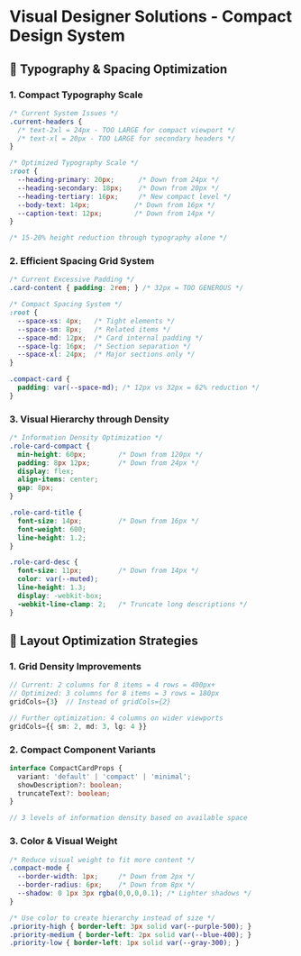 # Visual Designer Solutions - Compact Design System

## 🎨 Typography & Spacing Optimization

### 1. Compact Typography Scale
```css
/* Current System Issues */
.current-headers {
  /* text-2xl = 24px - TOO LARGE for compact viewport */
  /* text-xl = 20px - TOO LARGE for secondary headers */
}

/* Optimized Typography Scale */
:root {
  --heading-primary: 20px;      /* Down from 24px */
  --heading-secondary: 18px;    /* Down from 20px */
  --heading-tertiary: 16px;     /* New compact level */
  --body-text: 14px;           /* Down from 16px */
  --caption-text: 12px;        /* Down from 14px */
}

/* 15-20% height reduction through typography alone */
```

### 2. Efficient Spacing Grid System
```css
/* Current Excessive Padding */
.card-content { padding: 2rem; } /* 32px = TOO GENEROUS */

/* Compact Spacing System */
:root {
  --space-xs: 4px;   /* Tight elements */
  --space-sm: 8px;   /* Related items */
  --space-md: 12px;  /* Card internal padding */
  --space-lg: 16px;  /* Section separation */
  --space-xl: 24px;  /* Major sections only */
}

.compact-card { 
  padding: var(--space-md); /* 12px vs 32px = 62% reduction */
}
```

### 3. Visual Hierarchy through Density
```css
/* Information Density Optimization */
.role-card-compact {
  min-height: 60px;        /* Down from 120px */
  padding: 8px 12px;       /* Down from 24px */
  display: flex;
  align-items: center;
  gap: 8px;
}

.role-card-title {
  font-size: 14px;         /* Down from 16px */
  font-weight: 600;
  line-height: 1.2;
}

.role-card-desc {
  font-size: 11px;         /* Down from 14px */
  color: var(--muted);
  line-height: 1.3;
  display: -webkit-box;
  -webkit-line-clamp: 2;   /* Truncate long descriptions */
}
```

## 🎯 Layout Optimization Strategies

### 1. Grid Density Improvements
```typescript
// Current: 2 columns for 8 items = 4 rows = 400px+
// Optimized: 3 columns for 8 items = 3 rows = 180px
gridCols={3}  // Instead of gridCols={2}

// Further optimization: 4 columns on wider viewports
gridCols={{ sm: 2, md: 3, lg: 4 }}
```

### 2. Compact Component Variants
```typescript
interface CompactCardProps {
  variant: 'default' | 'compact' | 'minimal';
  showDescription?: boolean;
  truncateText?: boolean;
}

// 3 levels of information density based on available space
```

### 3. Color & Visual Weight
```css
/* Reduce visual weight to fit more content */
.compact-mode {
  --border-width: 1px;     /* Down from 2px */
  --border-radius: 6px;    /* Down from 8px */
  --shadow: 0 1px 3px rgba(0,0,0,0.1); /* Lighter shadows */
}

/* Use color to create hierarchy instead of size */
.priority-high { border-left: 3px solid var(--purple-500); }
.priority-medium { border-left: 2px solid var(--blue-400); }
.priority-low { border-left: 1px solid var(--gray-300); }
```